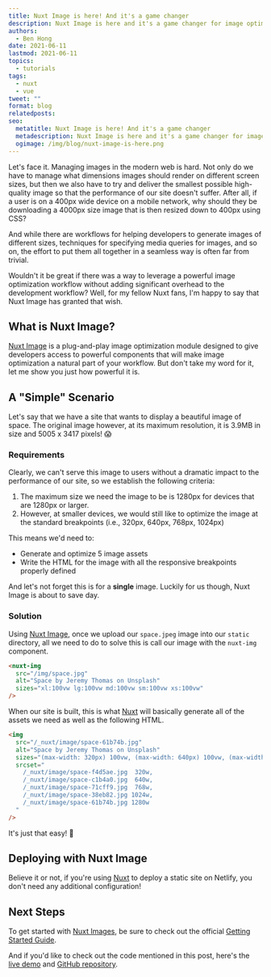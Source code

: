 ```yaml
---
title: Nuxt Image is here! And it's a game changer
description: Nuxt Image is here and it's a game changer for image optimization workflows
authors:
  - Ben Hong
date: 2021-06-11
lastmod: 2021-06-11
topics:
  - tutorials
tags:
  - nuxt
  - vue
tweet: ""
format: blog
relatedposts:
seo:
  metatitle: Nuxt Image is here! And it's a game changer
  metadescription: Nuxt Image is here and it's a game changer for image optimization workflows
  ogimage: /img/blog/nuxt-image-is-here.png
---
```


Let's face it. Managing images in the modern web is hard. Not only do we have to manage what dimensions images should render on different screen sizes, but then we also have to try and deliver the smallest possible high-quality image so that the performance of our site doesn't suffer. After all, if a user is on a 400px wide device on a mobile network, why should they be downloading a 4000px size image that is then resized down to 400px using CSS?

And while there are workflows for helping developers to generate images of different sizes, techniques for specifying media queries for images, and so on, the effort to put them all together in a seamless way is often far from trivial.

Wouldn't it be great if there was a way to leverage a powerful image optimization workflow without adding significant overhead to the development workflow? Well, for my fellow Nuxt fans, I'm happy to say that Nuxt Image has granted that wish.

## What is Nuxt Image?

[Nuxt Image](https://image.nuxtjs.org/) is a plug-and-play image optimization module designed to give developers access to powerful components that will make image optimization a natural part of your workflow. But don't take my word for it, let me show you just how powerful it is.

## A "Simple" Scenario

Let's say that we have a site that wants to display a beautiful image of space. The original image however, at its maximum resolution, it is 3.9MB in size and 5005 x 3417 pixels! 😱

### Requirements

Clearly, we can't serve this image to users without a dramatic impact to the performance of our site, so we establish the following criteria:

1. The maximum size we need the image to be is 1280px for devices that are 1280px or larger.
2. However, at smaller devices, we would still like to optimize the image at the standard breakpoints (i.e., 320px, 640px, 768px, 1024px)

This means we'd need to:

- Generate and optimize 5 image assets
- Write the HTML for the image with all the responsive breakpoints properly defined

And let's not forget this is for a **single** image. Luckily for us though, Nuxt Image is about to save day.

### Solution

Using [Nuxt Image](https://image.nuxtjs.org/), once we upload our `space.jpeg` image into our `static` directory, all we need to do to solve this is call our image with the `nuxt-img` component.

```html
<nuxt-img
  src="/img/space.jpg"
  alt="Space by Jeremy Thomas on Unsplash"
  sizes="xl:100vw lg:100vw md:100vw sm:100vw xs:100vw"
/>
```

When our site is built, this is what [Nuxt](https://nuxtjs.org/) will basically generate all of the assets we need as well as the following HTML.

```html
<img
  src="/_nuxt/image/space-61b74b.jpg"
  alt="Space by Jeremy Thomas on Unsplash"
  sizes="(max-width: 320px) 100vw, (max-width: 640px) 100vw, (max-width: 768px) 100vw, (max-width: 1024px) 100vw, 100vw"
  srcset="
    /_nuxt/image/space-f4d5ae.jpg  320w,
    /_nuxt/image/space-c1b4a0.jpg  640w,
    /_nuxt/image/space-71cff9.jpg  768w,
    /_nuxt/image/space-38eb82.jpg 1024w,
    /_nuxt/image/space-61b74b.jpg 1280w
  "
/>
```

It's just that easy! 🙌

## Deploying with Nuxt Image

Believe it or not, if you're using [Nuxt](https://nuxtjs.org/) to deploy a static site on Netlify, you don't need any additional configuration!

## Next Steps

To get started with [Nuxt Images](https://image.nuxtjs.org/), be sure to check out the official [Getting Started Guide](https://image.nuxtjs.org/getting-started/installation/).

And if you'd like to check out the code mentioned in this post, here's the [live demo](https://simple-nuxt-image-demo.netlify.app/) and [GitHub repository](https://github.com/bencodezen/simple-nuxt-image-demo).
